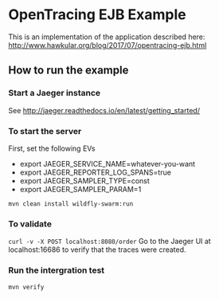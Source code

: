 # OpenTracing EJB Example
This is an implementation of the application described here: http://www.hawkular.org/blog/2017/07/opentracing-ejb.html

## How to run the example
### Start a Jaeger instance
See http://jaeger.readthedocs.io/en/latest/getting_started/
### To start the server
First, set the following EVs

+ export JAEGER_SERVICE_NAME=whatever-you-want
+ export JAEGER_REPORTER_LOG_SPANS=true 
+ export JAEGER_SAMPLER_TYPE=const
+ export JAEGER_SAMPLER_PARAM=1 

`mvn clean install wildfly-swarm:run`

### To validate
`curl -v -X POST localhost:8080/order`
Go to the Jaeger UI at localhost:16686 to verify that the traces were created.

### Run the intergration test
`mvn verify`